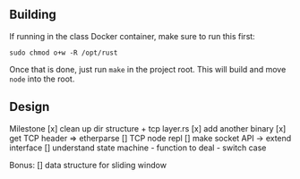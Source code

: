 ## Building

If running in the class Docker container, make sure to run this first:

```
sudo chmod o+w -R /opt/rust
```

Once that is done, just run `make` in the project root. This will build and move `node` into the
root.

## Design

Milestone
[x] clean up dir structure + tcp layer.rs
[x] add another binary
[x] get TCP header => etherparse
[] TCP node repl
[] make socket API -> extend interface 
[] understand state machine
    - function to deal
    - switch case

Bonus:
[] data structure for sliding window
